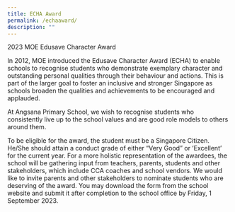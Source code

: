 ```yaml
---
title: ECHA Award
permalink: /echaaward/
description: ""
---
```

2023 MOE Edusave Character Award

In 2012, MOE introduced the Edusave Character Award (ECHA) to enable schools to recognise
students who demonstrate exemplary character and outstanding personal qualities through their
behaviour and actions. This is part of the larger goal to foster an inclusive and stronger Singapore as
schools broaden the qualities and achievements to be encouraged and applauded.

At Angsana Primary School, we wish to recognise students who consistently live up to the school
values and are good role models to others around them.

To be eligible for the award, the student must be a Singapore Citizen. He/She should attain a
conduct grade of either “Very Good” or ‘Excellent’ for the current year. For a more holistic
representation of the awardees, the school will be gathering input from teachers, parents, students
and other stakeholders, which include CCA coaches and school vendors. We would like to invite
parents and other stakeholders to nominate students who are deserving of the award. You may
download the form from the school website and submit it after completion to the school office by
Friday, 1 September 2023.
